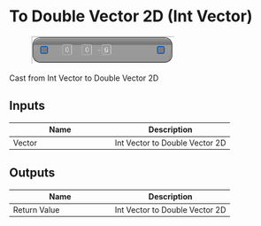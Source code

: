 # To Double Vector 2D (Int Vector)

<div align="left" data-full-width="false">

<figure><img src="to_double_vector_2d_-int_vector.png" alt=""><figcaption></figcaption></figure>

</div>

Cast from Int Vector to Double Vector 2D

## Inputs

<table>
<thead><tr><th width="170">Name</th><th>Description</th></tr></thead>
<tbody>
<tr><td>Vector</td><td>Int Vector to Double Vector 2D</td></tr>
</tbody>
</table>

## Outputs

<table>
<thead><tr><th width="170">Name</th><th>Description</th></tr></thead>
<tbody>
<tr><td>Return Value</td><td>Int Vector to Double Vector 2D</td></tr>
</tbody>
</table>